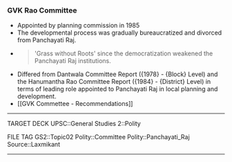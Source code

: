 ### GVK Rao Committee

* Appointed by planning commission in 1985
* The developmental process was gradually bureaucratized and divorced from Panchayati Raj.
* >  'Grass without Roots' since the democratization weakened the Panchayati Raj institutions.
* Differed from Dantwala Committee Report ({1978} - {Block} Level) and the Hanumantha Rao Committee Report ({1984} - {District} Level) in terms of leading role appointed to Panchayati Raj in local planning and development.
* [[GVK Commettee - Recommendations]]

---
TARGET DECK
UPSC::General Studies 2::Polity

FILE TAG
GS2::Topic02 Polity::Committee Polity::Panchayati_Raj Source::Laxmikant

---